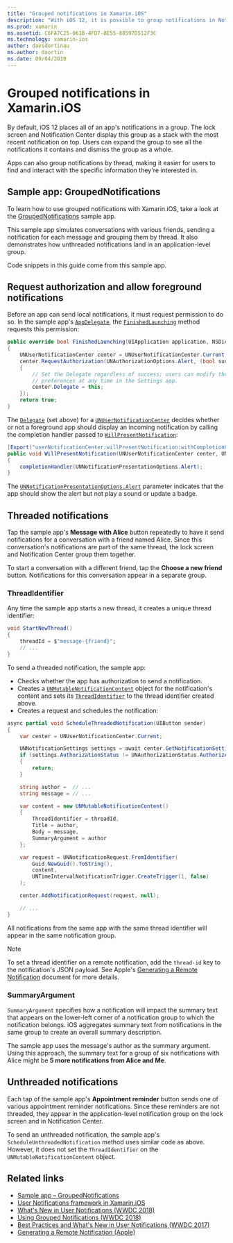 ```yaml
---
title: "Grouped notifications in Xamarin.iOS"
description: "With iOS 12, it is possible to group notifications in Notification Center or the lock screen by application or by thread. This document describes how to send threaded and unthreaded notifications with Xamarin.iOS."
ms.prod: xamarin
ms.assetid: C6FA7C25-061B-4FD7-8E55-88597D512F3C
ms.technology: xamarin-ios
author: davidortinau
ms.author: daortin
ms.date: 09/04/2018
---
```

# Grouped notifications in Xamarin.iOS

By default, iOS 12 places all of an app's notifications in a group. The
lock screen and Notification Center display this group as a stack with
the most recent notification on top. Users can expand the group to see all
the notifications it contains and dismiss the group as a whole.

Apps can also group notifications by thread, making it easier for users
to find and interact with the specific information they're interested in.

## Sample app: GroupedNotifications

To learn how to use grouped notifications with Xamarin.iOS, take
a look at the [GroupedNotifications](https://docs.microsoft.com/samples/xamarin/ios-samples/ios12-groupednotifications)
sample app.

This sample app simulates conversations with various friends, sending a
notification for each message and grouping them by thread. It also
demonstrates how unthreaded notifications land in an application-level
group.

Code snippets in this guide come from this sample app.

## Request authorization and allow foreground notifications

Before an app can send local notifications, it must request
permission to do so. In the sample app's
[`AppDelegate`](xref:UIKit.UIApplicationDelegate),
the [`FinishedLaunching`](xref:UIKit.UIApplicationDelegate.FinishedLaunching(UIKit.UIApplication,Foundation.NSDictionary))
method requests this permission:

```csharp
public override bool FinishedLaunching(UIApplication application, NSDictionary launchOptions)
{
    UNUserNotificationCenter center = UNUserNotificationCenter.Current;
    center.RequestAuthorization(UNAuthorizationOptions.Alert, (bool success, NSError error) =>
    {
        // Set the Delegate regardless of success; users can modify their notification
        // preferences at any time in the Settings app.
        center.Delegate = this;
    });
    return true;
}
```

The [`Delegate`](xref:UserNotifications.UNUserNotificationCenter.Delegate)
(set above) for a [`UNUserNotificationCenter`](xref:UserNotifications.UNUserNotificationCenter)
decides whether or not a foreground app should display an incoming
notification by calling the completion handler passed to
[`WillPresentNotification`](xref:UserNotifications.UNUserNotificationCenterDelegate_Extensions.WillPresentNotification(UserNotifications.IUNUserNotificationCenterDelegate,UserNotifications.UNUserNotificationCenter,UserNotifications.UNNotification,System.Action{UserNotifications.UNNotificationPresentationOptions})):

```csharp
[Export("userNotificationCenter:willPresentNotification:withCompletionHandler:")]
public void WillPresentNotification(UNUserNotificationCenter center, UNNotification notification, System.Action<UNNotificationPresentationOptions> completionHandler)
{
    completionHandler(UNNotificationPresentationOptions.Alert);
}
```

The [`UNNotificationPresentationOptions.Alert`](xref:UserNotifications.UNNotificationPresentationOptions)
parameter indicates that the app should show the alert but not play a sound
or update a badge.

## Threaded notifications

Tap the sample app's **Message with Alice** button repeatedly to have it
send notifications for a conversation with a friend named Alice.
Since this conversation's notifications are part of the same thread, the
lock screen and Notification Center group them together.

To start a conversation with a different friend, tap the
**Choose a new friend** button. Notifications for this conversation appear
in a separate group.

### ThreadIdentifier

Any time the sample app starts a new thread, it creates a unique thread
identifier:

```csharp
void StartNewThread()
{
    threadId = $"message-{friend}";
    // ...
}
```

To send a threaded notification, the sample app:

- Checks whether the app has authorization to send a notification.
- Creates a
[`UNMutableNotificationContent`](xref:UserNotifications.UNMutableNotificationContent)
object for the notification's content and sets its
[`ThreadIdentifier`](xref:UserNotifications.UNMutableNotificationContent.ThreadIdentifier)
to the thread identifier created above.
- Creates a request and schedules the notification:

```csharp
async partial void ScheduleThreadedNotification(UIButton sender)
{
    var center = UNUserNotificationCenter.Current;

    UNNotificationSettings settings = await center.GetNotificationSettingsAsync();
    if (settings.AuthorizationStatus != UNAuthorizationStatus.Authorized)
    {
        return;
    }

    string author =  // ...
    string message = // ...

    var content = new UNMutableNotificationContent()
    {
        ThreadIdentifier = threadId,
        Title = author,
        Body = message,
        SummaryArgument = author
    };

    var request = UNNotificationRequest.FromIdentifier(
        Guid.NewGuid().ToString(),
        content,
        UNTimeIntervalNotificationTrigger.CreateTrigger(1, false)
    );

    center.AddNotificationRequest(request, null);

    // ...
}
```

All notifications from the same app with the same thread identifier will
appear in the same notification group.

> [!NOTE]
> To set a thread identifier on a remote notification, add the `thread-id`
> key to the notification's JSON payload. See Apple's
> [Generating a Remote Notification](https://developer.apple.com/documentation/usernotifications/setting_up_a_remote_notification_server/generating_a_remote_notification)
> document for more details.

### SummaryArgument

`SummaryArgument` specifies how a notification will impact the summary
text that appears on the lower-left corner of a notification group to which
the notification belongs. iOS aggregates summary text from notifications
in the same group to create an overall summary description.

The sample app uses the message's author as the summary argument. Using
this approach, the summary text for a group of six notifications
with Alice might be **5 more notifications from Alice and Me**.

## Unthreaded notifications

Each tap of the sample app's **Appointment reminder** button sends one of
various appointment reminder notifications. Since these reminders are
not threaded, they appear in the application-level notification group on the
lock screen and in Notification Center.

To send an unthreaded notification, the sample app's
`ScheduleUnthreadedNotification` method uses similar code as above.
However, it does not set the `ThreadIdentifier` on the
`UNMutableNotificationContent` object.

## Related links

- [Sample app – GroupedNotifications](https://docs.microsoft.com/samples/xamarin/ios-samples/ios12-groupednotifications)
- [User Notifications framework in Xamarin.iOS](~/ios/platform/user-notifications/index.md)
- [What's New in User Notifications (WWDC 2018)](https://developer.apple.com/videos/play/wwdc2018/710/)
- [Using Grouped Notifications (WWDC 2018)](https://developer.apple.com/videos/play/wwdc2018/711/)
- [Best Practices and What's New in User Notifications (WWDC 2017)](https://developer.apple.com/videos/play/wwdc2017/708/)
- [Generating a Remote Notification (Apple)](https://developer.apple.com/documentation/usernotifications/setting_up_a_remote_notification_server/generating_a_remote_notification)

